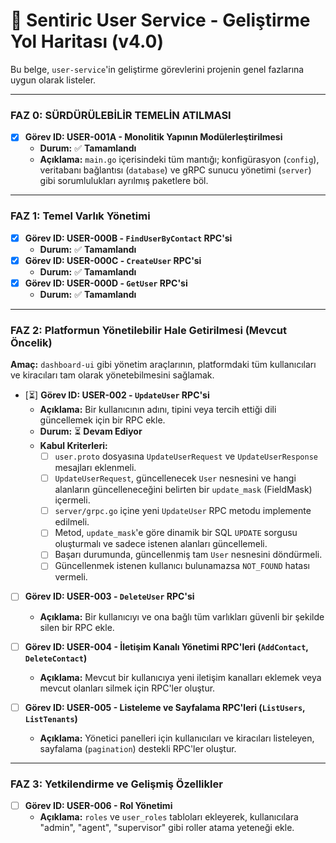 # 👤 Sentiric User Service - Geliştirme Yol Haritası (v4.0)

Bu belge, `user-service`'in geliştirme görevlerini projenin genel fazlarına uygun olarak listeler.

---

### **FAZ 0: SÜRDÜRÜLEBİLİR TEMELİN ATILMASI**

-   [x] **Görev ID: USER-001A - Monolitik Yapının Modülerleştirilmesi**
    -   **Durum:** ✅ **Tamamlandı**
    -   **Açıklama:** `main.go` içerisindeki tüm mantığı; konfigürasyon (`config`), veritabanı bağlantısı (`database`) ve gRPC sunucu yönetimi (`server`) gibi sorumlulukları ayrılmış paketlere böl.

---

### **FAZ 1: Temel Varlık Yönetimi**

-   [x] **Görev ID: USER-000B - `FindUserByContact` RPC'si**
    -   **Durum:** ✅ **Tamamlandı**
-   [x] **Görev ID: USER-000C - `CreateUser` RPC'si**
    -   **Durum:** ✅ **Tamamlandı**
-   [x] **Görev ID: USER-000D - `GetUser` RPC'si**
    -   **Durum:** ✅ **Tamamlandı**

---

### **FAZ 2: Platformun Yönetilebilir Hale Getirilmesi (Mevcut Öncelik)**

**Amaç:** `dashboard-ui` gibi yönetim araçlarının, platformdaki tüm kullanıcıları ve kiracıları tam olarak yönetebilmesini sağlamak.

-   [⏳] **Görev ID: USER-002 - `UpdateUser` RPC'si**
    -   **Açıklama:** Bir kullanıcının adını, tipini veya tercih ettiği dili güncellemek için bir RPC ekle.
    -   **Durum:** ⏳ **Devam Ediyor**
    -   **Kabul Kriterleri:**
        -   [ ] `user.proto` dosyasına `UpdateUserRequest` ve `UpdateUserResponse` mesajları eklenmeli.
        -   [ ] `UpdateUserRequest`, güncellenecek `User` nesnesini ve hangi alanların güncelleneceğini belirten bir `update_mask` (FieldMask) içermeli.
        -   [ ] `server/grpc.go` içine yeni `UpdateUser` RPC metodu implemente edilmeli.
        -   [ ] Metod, `update_mask`'e göre dinamik bir SQL `UPDATE` sorgusu oluşturmalı ve sadece istenen alanları güncellemeli.
        -   [ ] Başarı durumunda, güncellenmiş tam `User` nesnesini döndürmeli.
        -   [ ] Güncellenmek istenen kullanıcı bulunamazsa `NOT_FOUND` hatası vermeli.

-   [ ] **Görev ID: USER-003 - `DeleteUser` RPC'si**
    -   **Açıklama:** Bir kullanıcıyı ve ona bağlı tüm varlıkları güvenli bir şekilde silen bir RPC ekle.

-   [ ] **Görev ID: USER-004 - İletişim Kanalı Yönetimi RPC'leri (`AddContact`, `DeleteContact`)**
    -   **Açıklama:** Mevcut bir kullanıcıya yeni iletişim kanalları eklemek veya mevcut olanları silmek için RPC'ler oluştur.

-   [ ] **Görev ID: USER-005 - Listeleme ve Sayfalama RPC'leri (`ListUsers`, `ListTenants`)**
    -   **Açıklama:** Yönetici panelleri için kullanıcıları ve kiracıları listeleyen, sayfalama (`pagination`) destekli RPC'ler oluştur.

---

### **FAZ 3: Yetkilendirme ve Gelişmiş Özellikler**

-   [ ] **Görev ID: USER-006 - Rol Yönetimi**
    -   **Açıklama:** `roles` ve `user_roles` tabloları ekleyerek, kullanıcılara "admin", "agent", "supervisor" gibi roller atama yeteneği ekle.